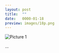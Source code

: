 ```yaml
---
layout: post
title:  ""
date:   0000-01-18
preview: images/18p.png
---
```


![Picture 1]({{site.baseurl}}/images/18.png?auto=yes)

... 